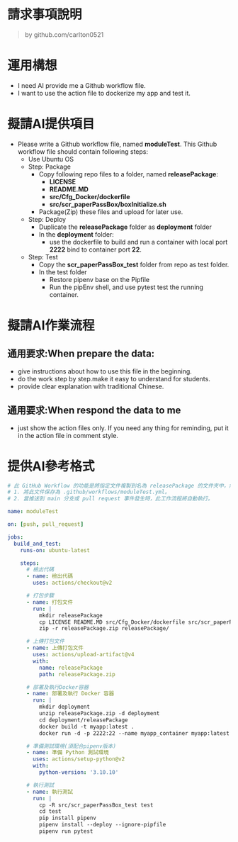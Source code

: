 請求事項說明
========
> by github.com/carlton0521<br/>

# 運用構想

- I need AI provide me a Github workflow file. 
- I want to use the action file to dockerize my app and test it. 

# 擬請AI提供項目

- Please write a Github workflow file, named **moduleTest**. This Github workflow file should contain following steps:
  - Use Ubuntu OS
  - Step: Package
    * Copy following repo files to a folder, named **releasePackage**:
      - **LICENSE**
      - **README.MD**
      - **src/Cfg_Docker/dockerfile**
      - **src/scr_paperPassBox/boxInitialize.sh** 
    * Package(Zip) these files and upload for later use. 
  - Step: Deploy
    * Duplicate the **releasePackage** folder as **deployment** folder
    * In the **deployment** folder:
      - use the dockerfile to build and run a container with local port **2222** bind to container port **22**.
  - Step: Test
    * Copy the **scr_paperPassBox_test** folder from repo as test folder.
    * In the test folder
      - Restore pipenv base on the Pipfile
      - Run the pipEnv shell, and use pytest test the running container.

# 擬請AI作業流程

## 通用要求:When prepare the data:
- give instructions about how to use this file in the beginning.
- do the work step by step.make it easy to understand for students.
- provide clear explanation with traditional Chinese.

## 通用要求:When respond the data to me
- just show the action files only. If you need any thing for reminding, put it in the action file in comment style.

# 提供AI參考格式

```yaml
# 此 GitHub Workflow 的功能是將指定文件複製到名為 releasePackage 的文件夾中，然後使用這些文件來構建和運行 Docker 容器，並進行測試。使用說明：
# 1. 將此文件保存為 .github/workflows/moduleTest.yml。
# 2. 當推送到 main 分支或 pull request 事件發生時，此工作流程將自動執行。

name: moduleTest

on: [push, pull_request]

jobs:
  build_and_test:
    runs-on: ubuntu-latest

    steps:
      # 檢出代碼
      - name: 檢出代碼
        uses: actions/checkout@v2

      # 打包步驟
      - name: 打包文件
        run: |
          mkdir releasePackage
          cp LICENSE README.MD src/Cfg_Docker/dockerfile src/scr_paperPassBox/boxInitialize.sh releasePackage/
          zip -r releasePackage.zip releasePackage/

      # 上傳打包文件
      - name: 上傳打包文件
        uses: actions/upload-artifact@v4
        with:
          name: releasePackage
          path: releasePackage.zip

      # 部署及執行Docker容器
      - name: 部署及執行 Docker 容器
        run: |
          mkdir deployment
          unzip releasePackage.zip -d deployment
          cd deployment/releasePackage
          docker build -t myapp:latest .
          docker run -d -p 2222:22 --name myapp_container myapp:latest

      # 準備測試環境(須配合pipenv版本)
      - name: 準備 Python 測試環境
        uses: actions/setup-python@v2
        with:
          python-version: '3.10.10'

      # 執行測試
      - name: 執行測試
        run: |
          cp -R src/scr_paperPassBox_test test
          cd test
          pip install pipenv
          pipenv install --deploy --ignore-pipfile
          pipenv run pytest
```